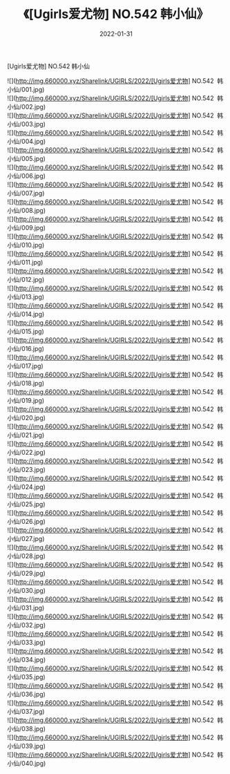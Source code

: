 ﻿---
layout: post
title:  《[Ugirls爱尤物] NO.542  韩小仙》
date:   2022-01-31
img: http://img.660000.xyz/Sharelink/UGIRLS/2022/[Ugirls爱尤物] NO.542  韩小仙/000.jpg
categories: [美女, 清纯, 唯美]
---

[Ugirls爱尤物] NO.542  韩小仙

 ![](http://img.660000.xyz/Sharelink/UGIRLS/2022/[Ugirls爱尤物] NO.542&nbsp;&nbsp;韩小仙/001.jpg) <br>![](http://img.660000.xyz/Sharelink/UGIRLS/2022/[Ugirls爱尤物] NO.542&nbsp;&nbsp;韩小仙/002.jpg) <br>![](http://img.660000.xyz/Sharelink/UGIRLS/2022/[Ugirls爱尤物] NO.542&nbsp;&nbsp;韩小仙/003.jpg) <br>![](http://img.660000.xyz/Sharelink/UGIRLS/2022/[Ugirls爱尤物] NO.542&nbsp;&nbsp;韩小仙/004.jpg) <br>![](http://img.660000.xyz/Sharelink/UGIRLS/2022/[Ugirls爱尤物] NO.542&nbsp;&nbsp;韩小仙/005.jpg) <br>![](http://img.660000.xyz/Sharelink/UGIRLS/2022/[Ugirls爱尤物] NO.542&nbsp;&nbsp;韩小仙/006.jpg) <br>![](http://img.660000.xyz/Sharelink/UGIRLS/2022/[Ugirls爱尤物] NO.542&nbsp;&nbsp;韩小仙/007.jpg) <br>![](http://img.660000.xyz/Sharelink/UGIRLS/2022/[Ugirls爱尤物] NO.542&nbsp;&nbsp;韩小仙/008.jpg) <br>![](http://img.660000.xyz/Sharelink/UGIRLS/2022/[Ugirls爱尤物] NO.542&nbsp;&nbsp;韩小仙/009.jpg) <br>![](http://img.660000.xyz/Sharelink/UGIRLS/2022/[Ugirls爱尤物] NO.542&nbsp;&nbsp;韩小仙/010.jpg) <br>![](http://img.660000.xyz/Sharelink/UGIRLS/2022/[Ugirls爱尤物] NO.542&nbsp;&nbsp;韩小仙/011.jpg) <br>![](http://img.660000.xyz/Sharelink/UGIRLS/2022/[Ugirls爱尤物] NO.542&nbsp;&nbsp;韩小仙/012.jpg) <br>![](http://img.660000.xyz/Sharelink/UGIRLS/2022/[Ugirls爱尤物] NO.542&nbsp;&nbsp;韩小仙/013.jpg) <br>![](http://img.660000.xyz/Sharelink/UGIRLS/2022/[Ugirls爱尤物] NO.542&nbsp;&nbsp;韩小仙/014.jpg) <br>![](http://img.660000.xyz/Sharelink/UGIRLS/2022/[Ugirls爱尤物] NO.542&nbsp;&nbsp;韩小仙/015.jpg) <br>![](http://img.660000.xyz/Sharelink/UGIRLS/2022/[Ugirls爱尤物] NO.542&nbsp;&nbsp;韩小仙/016.jpg) <br>![](http://img.660000.xyz/Sharelink/UGIRLS/2022/[Ugirls爱尤物] NO.542&nbsp;&nbsp;韩小仙/017.jpg) <br>![](http://img.660000.xyz/Sharelink/UGIRLS/2022/[Ugirls爱尤物] NO.542&nbsp;&nbsp;韩小仙/018.jpg) <br>![](http://img.660000.xyz/Sharelink/UGIRLS/2022/[Ugirls爱尤物] NO.542&nbsp;&nbsp;韩小仙/019.jpg) <br>![](http://img.660000.xyz/Sharelink/UGIRLS/2022/[Ugirls爱尤物] NO.542&nbsp;&nbsp;韩小仙/020.jpg) <br>![](http://img.660000.xyz/Sharelink/UGIRLS/2022/[Ugirls爱尤物] NO.542&nbsp;&nbsp;韩小仙/021.jpg) <br>![](http://img.660000.xyz/Sharelink/UGIRLS/2022/[Ugirls爱尤物] NO.542&nbsp;&nbsp;韩小仙/022.jpg) <br>![](http://img.660000.xyz/Sharelink/UGIRLS/2022/[Ugirls爱尤物] NO.542&nbsp;&nbsp;韩小仙/023.jpg) <br>![](http://img.660000.xyz/Sharelink/UGIRLS/2022/[Ugirls爱尤物] NO.542&nbsp;&nbsp;韩小仙/024.jpg) <br>![](http://img.660000.xyz/Sharelink/UGIRLS/2022/[Ugirls爱尤物] NO.542&nbsp;&nbsp;韩小仙/025.jpg) <br>![](http://img.660000.xyz/Sharelink/UGIRLS/2022/[Ugirls爱尤物] NO.542&nbsp;&nbsp;韩小仙/026.jpg) <br>![](http://img.660000.xyz/Sharelink/UGIRLS/2022/[Ugirls爱尤物] NO.542&nbsp;&nbsp;韩小仙/027.jpg) <br>![](http://img.660000.xyz/Sharelink/UGIRLS/2022/[Ugirls爱尤物] NO.542&nbsp;&nbsp;韩小仙/028.jpg) <br>![](http://img.660000.xyz/Sharelink/UGIRLS/2022/[Ugirls爱尤物] NO.542&nbsp;&nbsp;韩小仙/029.jpg) <br>![](http://img.660000.xyz/Sharelink/UGIRLS/2022/[Ugirls爱尤物] NO.542&nbsp;&nbsp;韩小仙/030.jpg) <br>![](http://img.660000.xyz/Sharelink/UGIRLS/2022/[Ugirls爱尤物] NO.542&nbsp;&nbsp;韩小仙/031.jpg) <br>![](http://img.660000.xyz/Sharelink/UGIRLS/2022/[Ugirls爱尤物] NO.542&nbsp;&nbsp;韩小仙/032.jpg) <br>![](http://img.660000.xyz/Sharelink/UGIRLS/2022/[Ugirls爱尤物] NO.542&nbsp;&nbsp;韩小仙/033.jpg) <br>![](http://img.660000.xyz/Sharelink/UGIRLS/2022/[Ugirls爱尤物] NO.542&nbsp;&nbsp;韩小仙/034.jpg) <br>![](http://img.660000.xyz/Sharelink/UGIRLS/2022/[Ugirls爱尤物] NO.542&nbsp;&nbsp;韩小仙/035.jpg) <br>![](http://img.660000.xyz/Sharelink/UGIRLS/2022/[Ugirls爱尤物] NO.542&nbsp;&nbsp;韩小仙/036.jpg) <br>![](http://img.660000.xyz/Sharelink/UGIRLS/2022/[Ugirls爱尤物] NO.542&nbsp;&nbsp;韩小仙/037.jpg) <br>![](http://img.660000.xyz/Sharelink/UGIRLS/2022/[Ugirls爱尤物] NO.542&nbsp;&nbsp;韩小仙/038.jpg) <br>![](http://img.660000.xyz/Sharelink/UGIRLS/2022/[Ugirls爱尤物] NO.542&nbsp;&nbsp;韩小仙/039.jpg) <br>![](http://img.660000.xyz/Sharelink/UGIRLS/2022/[Ugirls爱尤物] NO.542&nbsp;&nbsp;韩小仙/040.jpg) <br>